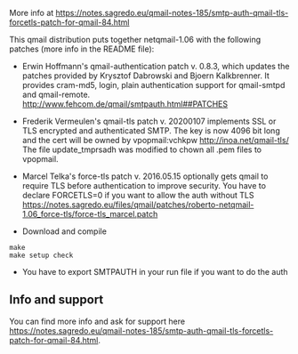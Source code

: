 More info at https://notes.sagredo.eu/qmail-notes-185/smtp-auth-qmail-tls-forcetls-patch-for-qmail-84.html

This qmail distribution puts together netqmail-1.06 with the following patches (more info in the README file):

* Erwin Hoffmann's qmail-authentication patch v. 0.8.3, which updates the patches provided
  by Krysztof Dabrowski and Bjoern Kalkbrenner.
  It provides cram-md5, login, plain authentication support for qmail-smtpd and qmail-remote.
  http://www.fehcom.de/qmail/smtpauth.html##PATCHES
* Frederik Vermeulen's qmail-tls patch v. 20200107
  implements SSL or TLS encrypted and authenticated SMTP.
  The key is now 4096 bit long and the cert will be owned by vpopmail:vchkpw
  http://inoa.net/qmail-tls/
  The file update_tmprsadh was modified to chown all .pem files to vpopmail.
* Marcel Telka's force-tls patch v. 2016.05.15
  optionally gets qmail to require TLS before authentication to improve security.
  You have to declare FORCETLS=0 if you want to allow the auth without TLS
  https://notes.sagredo.eu/files/qmail/patches/roberto-netqmail-1.06_force-tls/force-tls_marcel.patch

* Download and compile
```
make
make setup check
```

* You have to export SMTPAUTH in your run file if you want to do the auth

Info and support
----------------
You can find more info and ask for support here https://notes.sagredo.eu/qmail-notes-185/smtp-auth-qmail-tls-forcetls-patch-for-qmail-84.html.
